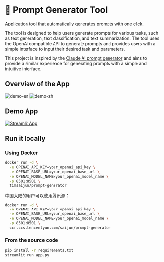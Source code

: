 


# 🎈 Prompt Generator Tool

Application tool that automatically generates prompts with one click.

The tool is designed to help users generate prompts for various tasks, such as text generation, text classification, and text summarization. The tool uses the OpenAI compatible API to generate prompts and provides users with a simple interface to input their desired task and parameters.

This project is inspired by the [Claude AI prompt generator](https://docs.anthropic.com/en/docs/build-with-claude/prompt-engineering/prompt-generator) and aims to provide a similar experience for generating prompts with a simple and intuitive interface.

## Overview of the App

![demo-en](https://github.com/user-attachments/assets/e3633b4f-da6f-4bef-8d7f-5b50b7a003d2)
![demo-zh](https://github.com/user-attachments/assets/30597922-ad8e-456a-85c8-c5e5fe7e7b3c)

## Demo App

[![Streamlit App](https://static.streamlit.io/badges/streamlit_badge_black_white.svg)](https://prompt-generator-tool.streamlit.app/)

## Run it locally

### Using Docker
```sh
docker run -d \
  -e OPENAI_API_KEY=your_openai_api_key \
  -e OPENAI_BASE_URL=your_openai_base_url \
  -e OPENAI_MODEL_NAME=your_openai_model_name \
  -p 8501:8501 \
  timsaijun/prompt-generator
```
中国大陆的用户可以使用腾讯源：
```sh
docker run -d \
  -e OPENAI_API_KEY=your_openai_api_key \
  -e OPENAI_BASE_URL=your_openai_base_url \
  -e OPENAI_MODEL_NAME=your_openai_model_name \
  -p 8501:8501 \
  ccr.ccs.tencentyun.com/saijun/prompt-generator
```


### From the source code
```sh
pip install -r requirements.txt
streamlit run app.py
```

